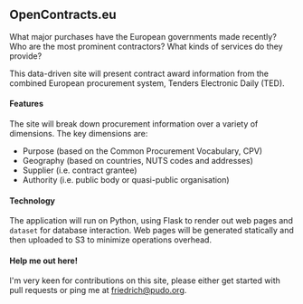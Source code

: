 ## OpenContracts.eu

What major purchases have the European governments made recently? Who
are the most prominent contractors? What kinds of services do they 
provide?

This data-driven site will present contract award information from the
combined European procurement system, Tenders Electronic Daily (TED).

#### Features

The site will break down procurement information over a variety of 
dimensions. The key dimensions are: 

* Purpose (based on the Common Procurement Vocabulary, CPV)
* Geography (based on countries, NUTS codes and addresses)
* Supplier (i.e. contract grantee)
* Authority (i.e. public body or quasi-public organisation)

#### Technology 

The application will run on Python, using Flask to render out web 
pages and ``dataset`` for database interaction. Web pages will be
generated statically and then uploaded to S3 to minimize operations 
overhead.

#### Help me out here!

I'm very keen for contributions on this site, please either get started
with pull requests or ping me at friedrich@pudo.org.

